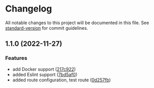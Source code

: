 # Changelog

All notable changes to this project will be documented in this file. See [standard-version](https://github.com/conventional-changelog/standard-version) for commit guidelines.

## 1.1.0 (2022-11-27)


### Features

* add Docker support ([217c922](https://github.com/spock123/node-starter/commit/217c922f2e45d0ba01aa8f8ae087d24546b9660a))
* added Eslint support ([7bd5af0](https://github.com/spock123/node-starter/commit/7bd5af0fd64f146ea092fd27656061aa1dd662ad))
* added route configuration, test route ([0d257fb](https://github.com/spock123/node-starter/commit/0d257fb1bb6c285491c01eb3814367436e3dde33))
